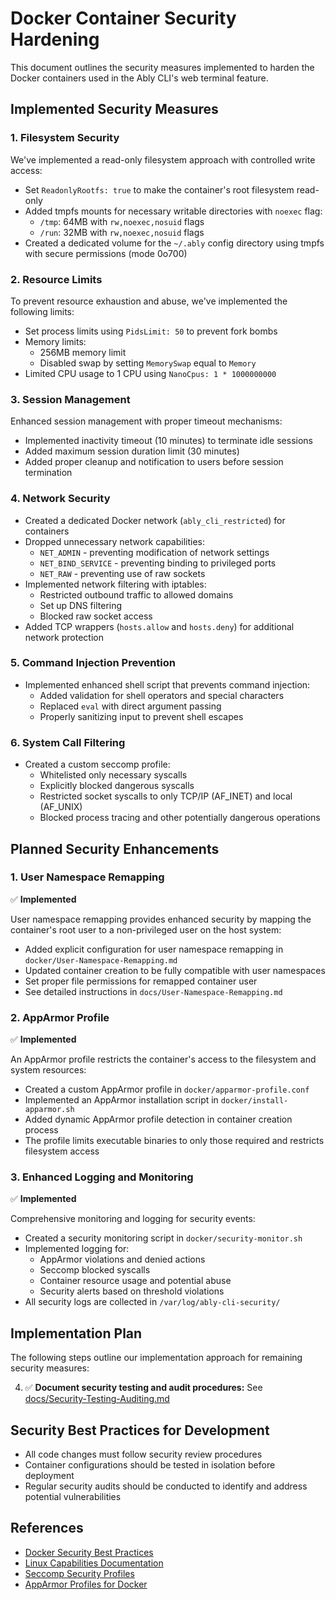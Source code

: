 # Docker Container Security Hardening

This document outlines the security measures implemented to harden the Docker containers used in the Ably CLI's web terminal feature.

## Implemented Security Measures

### 1. Filesystem Security

We've implemented a read-only filesystem approach with controlled write access:

- Set `ReadonlyRootfs: true` to make the container's root filesystem read-only
- Added tmpfs mounts for necessary writable directories with `noexec` flag:
  - `/tmp`: 64MB with `rw,noexec,nosuid` flags
  - `/run`: 32MB with `rw,noexec,nosuid` flags
- Created a dedicated volume for the `~/.ably` config directory using tmpfs with secure permissions (mode 0o700)

### 2. Resource Limits

To prevent resource exhaustion and abuse, we've implemented the following limits:

- Set process limits using `PidsLimit: 50` to prevent fork bombs
- Memory limits:
  - 256MB memory limit
  - Disabled swap by setting `MemorySwap` equal to `Memory`
- Limited CPU usage to 1 CPU using `NanoCpus: 1 * 1000000000`

### 3. Session Management

Enhanced session management with proper timeout mechanisms:

- Implemented inactivity timeout (10 minutes) to terminate idle sessions
- Added maximum session duration limit (30 minutes)
- Added proper cleanup and notification to users before session termination

### 4. Network Security

- Created a dedicated Docker network (`ably_cli_restricted`) for containers
- Dropped unnecessary network capabilities:
  - `NET_ADMIN` - preventing modification of network settings
  - `NET_BIND_SERVICE` - preventing binding to privileged ports
  - `NET_RAW` - preventing use of raw sockets
- Implemented network filtering with iptables:
  - Restricted outbound traffic to allowed domains
  - Set up DNS filtering
  - Blocked raw socket access
- Added TCP wrappers (`hosts.allow` and `hosts.deny`) for additional network protection

### 5. Command Injection Prevention

- Implemented enhanced shell script that prevents command injection:
  - Added validation for shell operators and special characters
  - Replaced `eval` with direct argument passing
  - Properly sanitizing input to prevent shell escapes

### 6. System Call Filtering

- Created a custom seccomp profile:
  - Whitelisted only necessary syscalls
  - Explicitly blocked dangerous syscalls
  - Restricted socket syscalls to only TCP/IP (AF_INET) and local (AF_UNIX)
  - Blocked process tracing and other potentially dangerous operations

## Planned Security Enhancements

### 1. User Namespace Remapping

✅ **Implemented**

User namespace remapping provides enhanced security by mapping the container's root user to a non-privileged user on the host system:

- Added explicit configuration for user namespace remapping in `docker/User-Namespace-Remapping.md`
- Updated container creation to be fully compatible with user namespaces
- Set proper file permissions for remapped container user
- See detailed instructions in `docs/User-Namespace-Remapping.md`

### 2. AppArmor Profile

✅ **Implemented**

An AppArmor profile restricts the container's access to the filesystem and system resources:

- Created a custom AppArmor profile in `docker/apparmor-profile.conf`
- Implemented an AppArmor installation script in `docker/install-apparmor.sh`
- Added dynamic AppArmor profile detection in container creation process
- The profile limits executable binaries to only those required and restricts filesystem access

### 3. Enhanced Logging and Monitoring

✅ **Implemented**

Comprehensive monitoring and logging for security events:

- Created a security monitoring script in `docker/security-monitor.sh`
- Implemented logging for:
  - AppArmor violations and denied actions
  - Seccomp blocked syscalls
  - Container resource usage and potential abuse
  - Security alerts based on threshold violations
- All security logs are collected in `/var/log/ably-cli-security/`

## Implementation Plan

The following steps outline our implementation approach for remaining security measures:

4.  ✅ **Document security testing and audit procedures:** See [docs/Security-Testing-Auditing.md](Security-Testing-Auditing.md)

## Security Best Practices for Development

- All code changes must follow security review procedures
- Container configurations should be tested in isolation before deployment
- Regular security audits should be conducted to identify and address potential vulnerabilities

## References

- [Docker Security Best Practices](https://docs.docker.com/engine/security/)
- [Linux Capabilities Documentation](https://man7.org/linux/man-pages/man7/capabilities.7.html)
- [Seccomp Security Profiles](https://docs.docker.com/engine/security/seccomp/)
- [AppArmor Profiles for Docker](https://docs.docker.com/engine/security/apparmor/)
